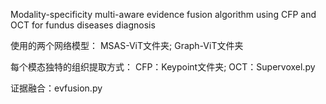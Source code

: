 Modality-specificity multi-aware evidence fusion algorithm using CFP and OCT for fundus diseases diagnosis

使用的两个网络模型：
MSAS-ViT文件夹;
Graph-ViT文件夹

每个模态独特的组织提取方式：
CFP：Keypoint文件夹;
OCT：Supervoxel.py

证据融合：evfusion.py

